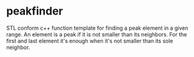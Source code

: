 # peakfinder
STL conform c++ function template for finding a peak element in a given range.
An element is a peak if it is not smaller than its neighbors.
For the first and last element it's enough when it's not smaller than its sole neighbor.
